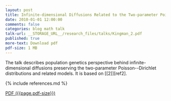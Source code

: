 ```yaml
---
layout: post
title: Infinite-dimensional Diffusions Related to the Two-parameter Poisson-Dirichlet Distributions
date: 2010-01-01 12:00:00
comments: false
categories: blog math talk
talk-url: __STORAGE_URL__/research_files/talks/Kingman_2.pdf
published: true
more-text: Download pdf
pdf-size: 1 MB
---
```



The talk describes population genetics perspective behind infinite-dimensional diffusions
preserving the two-parameter Poisson--Dirichlet distributions and related models.
It is based on [[2]][ref2].

{% include references.md %}

<!--more-->

<a href="{{ page.talk-url | replace: '__STORAGE_URL__', site.storage_url}}" target="_blank">PDF ({{page.pdf-size}})</a>
